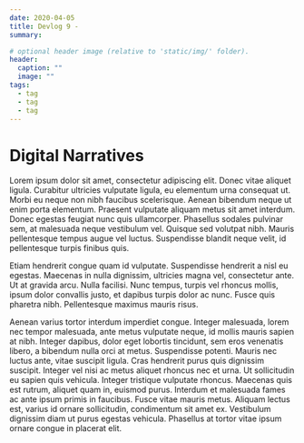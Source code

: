 ```yaml
---
date: 2020-04-05
title: Devlog 9 - 
summary: 

# optional header image (relative to 'static/img/' folder).
header:
  caption: ""
  image: ""
tags:
  - tag
  - tag
  - tag
---
```


# Digital Narratives

Lorem ipsum dolor sit amet, consectetur adipiscing elit. Donec vitae aliquet ligula. Curabitur ultricies vulputate ligula, eu elementum urna consequat ut. Morbi eu neque non nibh faucibus scelerisque. Aenean bibendum neque ut enim porta elementum. Praesent vulputate aliquam metus sit amet interdum. Donec egestas feugiat nunc quis ullamcorper. Phasellus sodales pulvinar sem, at malesuada neque vestibulum vel. Quisque sed volutpat nibh. Mauris pellentesque tempus augue vel luctus. Suspendisse blandit neque velit, id pellentesque turpis finibus quis.

Etiam hendrerit congue quam id vulputate. Suspendisse hendrerit a nisl eu egestas. Maecenas in nulla dignissim, ultricies magna vel, consectetur ante. Ut at gravida arcu. Nulla facilisi. Nunc tempus, turpis vel rhoncus mollis, ipsum dolor convallis justo, et dapibus turpis dolor ac nunc. Fusce quis pharetra nibh. Pellentesque maximus mauris risus.

Aenean varius tortor interdum imperdiet congue. Integer malesuada, lorem nec tempor malesuada, ante metus vulputate neque, id mollis mauris sapien at nibh. Integer dapibus, dolor eget lobortis tincidunt, sem eros venenatis libero, a bibendum nulla orci at metus. Suspendisse potenti. Mauris nec luctus ante, vitae suscipit ligula. Cras hendrerit purus quis dignissim suscipit. Integer vel nisi ac metus aliquet rhoncus nec et urna. Ut sollicitudin eu sapien quis vehicula. Integer tristique vulputate rhoncus. Maecenas quis est rutrum, aliquet quam in, euismod purus. Interdum et malesuada fames ac ante ipsum primis in faucibus. Fusce vitae mauris metus. Aliquam lectus est, varius id ornare sollicitudin, condimentum sit amet ex. Vestibulum dignissim diam ut purus egestas vehicula. Phasellus at tortor vitae ipsum ornare congue in placerat elit.
